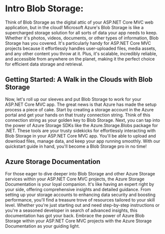 # Intro Blob Storage: 

Think of Blob Storage as the digital attic of your ASP.NET Core MVC web application, but in the cloud! Microsoft Azure's Blob Storage is like a supercharged storage solution for all sorts of data your app needs to keep. Whether it's photos, videos, documents, or other types of information, Blob Storage has you covered. It's particularly handy for ASP.NET Core MVC projects because it effortlessly handles user-uploaded files, media assets, and any other content you throw at it. Plus, it's scalable, incredibly reliable, and accessible from anywhere on the planet, making it the perfect choice for efficient data storage and retrieval.

## Getting Started: A Walk in the Clouds with Blob Storage

Now, let's roll up our sleeves and put Blob Storage to work for your ASP.NET Core MVC app. The great news is that Azure has made the setup process a piece of cake. Start by creating a storage account in the Azure portal and get your hands on that trusty connection string. Think of this connection string as your golden key to Blob Storage. Next, you can tap into the power of Azure Storage SDKs like the Azure.Storage.Blobs package for .NET. These tools are your trusty sidekicks for effortlessly interacting with Blob Storage in your ASP.NET Core MVC app. You'll be able to upload and download files, manage data, and keep your app running smoothly. With our quickstart guide in hand, you'll become a Blob Storage pro in no time!

## Azure Storage Documentation

For those eager to dive deeper into Blob Storage and other Azure Storage services within your ASP.NET Core MVC projects, the Azure Storage Documentation is your loyal companion. It's like having an expert right by your side, offering comprehensive insights and detailed guidance. From setting up your storage accounts to enhancing data security and boosting performance, you'll find a treasure trove of resources tailored to your skill level. Whether you're just starting out and need step-by-step instructions or you're a seasoned developer in search of advanced insights, this documentation has got your back. Embrace the power of Azure Blob Storage within your ASP.NET Core MVC projects with the Azure Storage Documentation as your guiding light.
